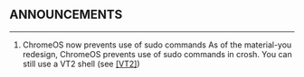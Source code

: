 ## ANNOUNCEMENTS 
---
1. ChromeOS now prevents use of sudo commands
As of the material-you redesign, ChromeOS prevents use of sudo commands in crosh. You can still use a VT2 shell \(see [\[VT2\]](https://www.google.com/search?sca_esv=582168257&rlz=1CAYDHM_enCA1083&sxsrf=AM9HkKkLvsPhaisJ38HtXl7_fy-CVES3_w:1699941449223&q=404+not+found+(file+doesn%27t+exist)&spell=1&sa=X&ved=2ahUKEwij7uCx58KCAxU-pIkEHSehCP8QBSgAegQIBxAB&biw=1100&bih=636&dpr=1)\)